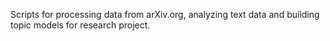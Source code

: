 Scripts for processing data from arXiv.org, analyzing text data and building topic models for research project.
